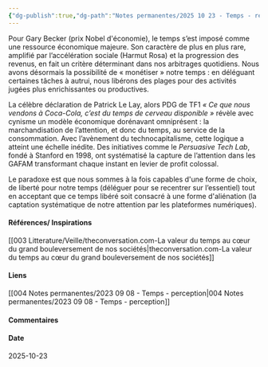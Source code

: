 ```yaml
---
{"dg-publish":true,"dg-path":"Notes permanentes/2025 10 23 - Temps - ressource - actif economique.md","permalink":"/notes-permanentes/2025-10-23-temps-ressource-actif-economique/","dgPassFrontmatter":true}
---
```


 Pour Gary Becker (prix Nobel d'économie), le temps s’est imposé comme une ressource économique majeure. Son caractère de plus en plus rare, amplifié par l’accélération sociale (Harmut Rosa) et la progression des revenus, en fait un critère déterminant dans nos arbitrages quotidiens. Nous avons désormais la possibilité de « monétiser » notre temps : en déléguant certaines tâches à autrui, nous libérons des plages pour des activités jugées plus enrichissantes ou productives.

La célèbre déclaration de Patrick Le Lay, alors PDG de TF1 _« Ce que nous vendons à Coca-Cola, c’est du temps de cerveau disponible »_ révèle avec cynisme un modèle économique dorénavant omniprésent : la marchandisation de l’attention, et donc du temps, au service de la consommation. Avec l’avènement du technocapitalisme, cette logique a atteint une échelle inédite. Des initiatives comme le _Persuasive Tech Lab_, fondé à Stanford en 1998, ont systématisé la capture de l’attention dans les GAFAM transformant chaque instant en levier de profit colossal.

Le paradoxe est que nous sommes à la fois capables d'une forme de choix, de liberté pour notre temps (déléguer pour se recentrer sur l’essentiel) tout en acceptant que ce temps libéré soit consacré à une forme d'aliénation (la captation systématique de notre attention par les plateformes numériques).

#### Références/ Inspirations
[[003 Litterature/Veille/theconversation.com-La valeur du temps au cœur du grand bouleversement de nos sociétés\|theconversation.com-La valeur du temps au cœur du grand bouleversement de nos sociétés]]

#### Liens
[[004 Notes permanentes/2023 09 08 - Temps - perception\|004 Notes permanentes/2023 09 08 - Temps - perception]]


#### Commentaires



#### Date
2025-10-23
